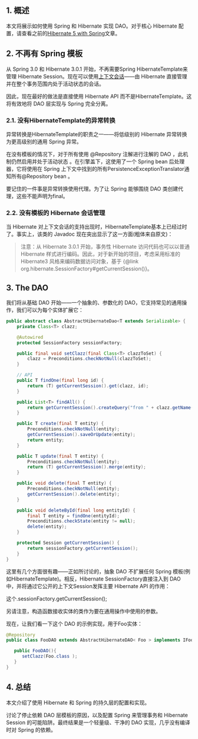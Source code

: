 ## 1. 概述

本文将展示如何使用 Spring 和 Hibernate 实现 DAO。对于核心 Hibernate 配置，请查看之前的[Hibernate 5 with Spring](https://www.baeldung.com/hibernate-5-spring)文章。

## 2. 不再有 Spring 模板

从 Spring 3.0 和 Hibernate 3.0.1 开始，不再需要Spring HibernateTemplate来管理 Hibernate Session。现在可以使用[上下文会话](http://docs.jboss.org/hibernate/core/3.6/reference/en-US/html/architecture.html#architecture-current-session)——由 Hibernate 直接管理并在整个事务范围内处于活动状态的会话。

因此，现在最好的做法是直接使用 Hibernate API 而不是HibernateTemplate。这将有效地将 DAO 层实现与 Spring 完全分离。

### 2.1. 没有HibernateTemplate的异常转换 

异常转换是HibernateTemplate的职责之一——将低级别的 Hibernate 异常转换为更高级别的通用 Spring 异常。

在没有模板的情况下，对于所有使用 @Repository 注解进行注解的 DAO ，此机制仍然启用并处于活动状态 。在引擎盖下，这使用了一个 Spring bean 后处理器，它将使用在 Spring 上下文中找到的所有PersistenceExceptionTranslator通知所有@Repository bean 。

要记住的一件事是异常转换使用代理。为了让 Spring 能够围绕 DAO 类创建代理，这些不能声明为final。

### 2.2. 没有模板的 Hibernate 会话管理

当 Hibernate 对上下文会话的支持出现时，HibernateTemplate基本上已经过时了。事实上，该类的 Javadoc 现在突出显示了这一方面(粗体来自原文)：

>   注意：从 Hibernate 3.0.1 开始，事务性 Hibernate 访问代码也可以以普通 Hibernate 样式进行编码。因此，对于新开始的项目，考虑采用标准的 Hibernate3 风格来编码数据访问对象，基于 {@link org.hibernate.SessionFactory#getCurrentSession()}。

## 3. The DAO

我们将从基础 DAO 开始——一个抽象的、参数化的 DAO，它支持常见的通用操作，我们可以为每个实体扩展它：

```java
public abstract class AbstractHibernateDao<T extends Serializable> {
    private Class<T> clazz;

    @Autowired
    protected SessionFactory sessionFactory;

    public final void setClazz(final Class<T> clazzToSet) {
        clazz = Preconditions.checkNotNull(clazzToSet);
    }

    // API
    public T findOne(final long id) {
        return (T) getCurrentSession().get(clazz, id);
    }

    public List<T> findAll() {
        return getCurrentSession().createQuery("from " + clazz.getName()).list();
    }

    public T create(final T entity) {
        Preconditions.checkNotNull(entity);
        getCurrentSession().saveOrUpdate(entity);
        return entity;
    }

    public T update(final T entity) {
        Preconditions.checkNotNull(entity);
        return (T) getCurrentSession().merge(entity);
    }

    public void delete(final T entity) {
        Preconditions.checkNotNull(entity);
        getCurrentSession().delete(entity);
    }

    public void deleteById(final long entityId) {
        final T entity = findOne(entityId);
        Preconditions.checkState(entity != null);
        delete(entity);
    }

    protected Session getCurrentSession() {
        return sessionFactory.getCurrentSession();
    }
}
```

这里有几个方面很有趣——正如所讨论的，抽象 DAO 不扩展任何 Spring 模板(例如HibernateTemplate)。相反，Hibernate SessionFactory直接注入到 DAO 中，并将通过它公开的上下文Session发挥主要 Hibernate API 的作用：

这个.sessionFactory.getCurrentSession();

另请注意，构造函数接收实体的类作为要在通用操作中使用的参数。

现在，让我们看一下这个 DAO 的示例实现，用于Foo实体：

```java
@Repository
public class FooDAO extends AbstractHibernateDAO< Foo > implements IFooDAO{

   public FooDAO(){
      setClazz(Foo.class );
   }
}
```

## 4. 总结

本文介绍了使用 Hibernate 和 Spring 的持久层的配置和实现。

讨论了停止依赖 DAO 层模板的原因，以及配置 Spring 来管理事务和 Hibernate Session 的可能陷阱。最终结果是一个轻量级、干净的 DAO 实现，几乎没有编译时对 Spring 的依赖。